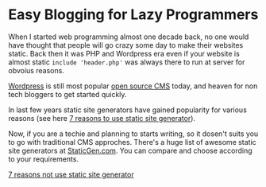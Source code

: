 # Easy Blogging for Lazy Programmers

When I started web programming almost one decade back, no one would have thought that people will go crazy some day to make their websites static. Back then it was PHP and Wordpress era even if your website is almost static ```include 'header.php'``` was always there to run at server for obvoius reasons. 

[Wordpress](https://wordpress.com/) is still most popular [open source CMS](https://github.com/WordPress/WordPress) today, and heaven for non tech bloggers to get started quickly.

In last few years static site generators have gained popularity for various reasons (see here [7 reasons to use static site generator](https://www.sitepoint.com/7-reasons-use-static-site-generator/)).

Now, if you are a techie and planning to starts writing, so it dosen't suits you to go with traditional CMS approches. There's a huge list of awesome static site generators at [StaticGen.com](https://www.staticgen.com/). You can compare and choose according to your requirements.





[7 reasons not use static site generator](https://www.sitepoint.com/7-reasons-not-use-static-site-generator/)
